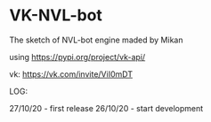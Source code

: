 # VK-NVL-bot
The sketch of NVL-bot engine maded by Mikan

using https://pypi.org/project/vk-api/


vk: https://vk.com/invite/ViI0mDT




LOG:

27/10/20 - first release
26/10/20 - start development
